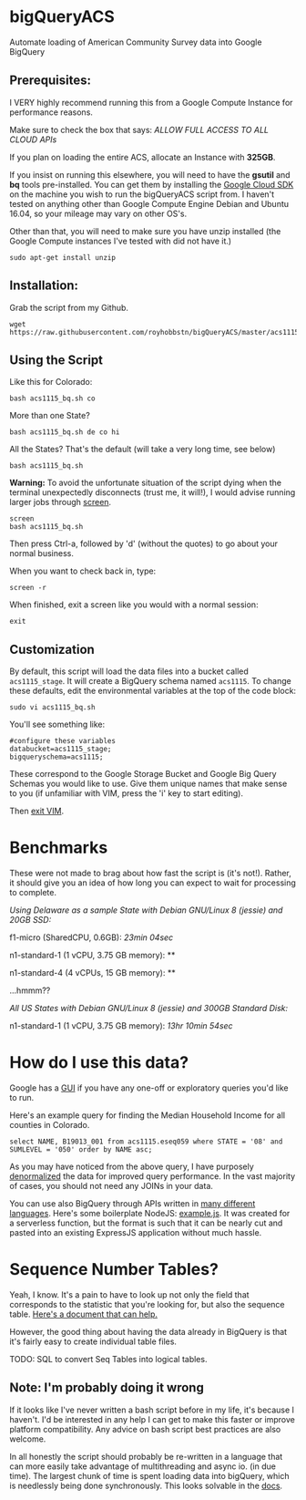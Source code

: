 # bigQueryACS
Automate loading of American Community Survey data into Google BigQuery


## Prerequisites:

I VERY highly recommend running this from a Google Compute Instance for performance reasons.

Make sure to check the box that says:
*ALLOW FULL ACCESS TO ALL CLOUD APIs*

If you plan on loading the entire ACS, allocate an Instance with **325GB**.  

If you insist on running this elsewhere, you will need to have the **gsutil** and **bq** tools pre-installed.  You can get them by installing the [Google Cloud SDK](https://cloud.google.com/sdk/downloads) on the machine you wish to run the bigQueryACS script from.
I haven't tested on anything other than Google Compute Engine Debian and Ubuntu 16.04, so your mileage may vary on other OS's.

Other than that, you will need to make sure you have unzip installed (the Google Compute instances I've tested with did not have it.)

```sudo apt-get install unzip```


## Installation:

Grab the script from my Github.

```
wget https://raw.githubusercontent.com/royhobbstn/bigQueryACS/master/acs1115_bq.sh
```


## Using the Script

Like this for Colorado:
```
bash acs1115_bq.sh co
```

More than one State?
```
bash acs1115_bq.sh de co hi
```

All the States?  That's the default (will take a very long time, see below)
```
bash acs1115_bq.sh
```

**Warning:** To avoid the unfortunate situation of the script dying when the terminal unexpectedly disconnects (trust me, it will!), I would advise running larger jobs through [screen](https://kb.iu.edu/d/acuy).
```
screen
bash acs1115_bq.sh
```

Then press Ctrl-a, followed by 'd' (without the quotes) to go about your normal business.

When you want to check back in, type:
```
screen -r
```

When finished, exit a screen like you would with a normal session:
```
exit
```



## Customization

By default, this script will load the data files into a bucket called ```acs1115_stage```.  It will create a BigQuery schema named ```acs1115```.
To change these defaults, edit the environmental variables at the top of the code block:

```sudo vi acs1115_bq.sh```

You'll see something like:

```
#configure these variables
databucket=acs1115_stage;
bigqueryschema=acs1115;
```

These correspond to the Google Storage Bucket and Google Big Query Schemas you would like to use.  Give them unique names that make sense to you (if unfamiliar with VIM, press the 'i' key to start editing).  

Then [exit VIM](https://stackoverflow.blog/2017/05/23/stack-overflow-helping-one-million-developers-exit-vim/).



# Benchmarks

These were not made to brag about how fast the script is (it's not!).  Rather, it should give you an idea of how long you can expect to wait for processing to complete.

*Using Delaware as a sample State with Debian GNU/Linux 8 (jessie) and 20GB SSD:*

f1-micro (SharedCPU, 0.6GB): *23min 04sec*

n1-standard-1 (1 vCPU, 3.75 GB memory): **

n1-standard-4 (4 vCPUs, 15 GB memory): **

...hmmm??


*All US States with Debian GNU/Linux 8 (jessie) and 300GB Standard Disk:*

n1-standard-1 (1 vCPU, 3.75 GB memory): *13hr 10min 54sec*


# How do I use this data?

Google has a [GUI](https://bigquery.cloud.google.com/queries/) if you have any one-off or exploratory queries you'd like to run.

Here's an example query for finding the Median Household Income for all counties in Colorado.

```
select NAME, B19013_001 from acs1115.eseq059 where STATE = '08' and SUMLEVEL = '050' order by NAME asc;
```

As you may have noticed from the above query, I have purposely [denormalized](https://cloud.google.com/bigquery/preparing-data-for-loading) the data for improved query performance.  In the vast majority of cases, you should not need any JOINs in your data.


You can use also BigQuery through APIs written in [many different languages](https://cloud.google.com/bigquery/create-simple-app-api).
Here's some boilerplate NodeJS: [example.js](example.js).  It was created for a serverless function, but the format is such that it can be nearly cut and pasted into an existing ExpressJS application without much hassle.


# Sequence Number Tables?

Yeah, I know.  It's a pain to have to look up not only the field that corresponds to the statistic that you're looking for, but also the sequence table.  [Here's a document that can help.](https://www2.census.gov/programs-surveys/acs/summary_file/2015/documentation/user_tools/ACS_5yr_Seq_Table_Number_Lookup.xls)  

However, the good thing about having the data already in BigQuery is that it's fairly easy to create individual table files.

TODO: SQL to convert Seq Tables into logical tables.


## Note: I'm probably doing it wrong

If it looks like I've never written a bash script before in my life, it's because I haven't.
I'd be interested in any help I can get to make this faster or improve platform compatibility.  Any advice on bash script best practices are also welcome.

In all honestly the script should probably be re-written in a language that can more easily take advantage of multithreading and async io. (in due time).  The largest chunk of time is spent loading data into bigQuery, which is needlessly being done synchronously.  This looks solvable in the [docs](https://cloud.google.com/bigquery/bq-command-line-tool).